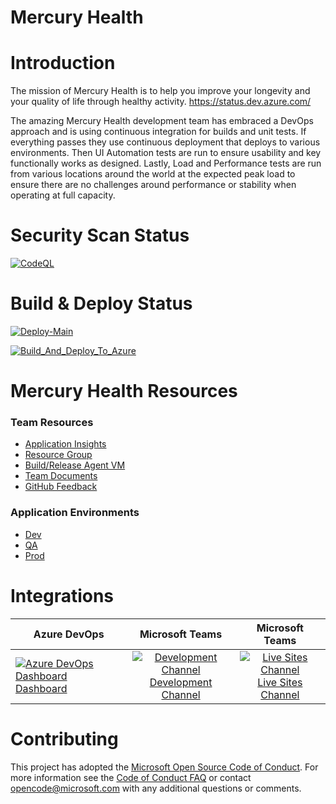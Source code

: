 # Mercury Health

# Introduction
The mission of Mercury Health is to help you improve your longevity and your quality of life through healthy activity.
https://status.dev.azure.com/

The amazing Mercury Health development team has embraced a DevOps approach and is using continuous integration for builds and unit tests. If everything passes they use continuous deployment that deploys to various environments.  Then UI Automation tests are run to ensure usability and key functionally works as designed.  Lastly, Load and Performance tests are run from various locations around the world at the expected peak load to ensure there are no challenges around performance or stability when operating at full capacity.

# Security Scan Status
[![CodeQL](https://github.com/RPagels/MercuryHealth/actions/workflows/codeql-analysis.yml/badge.svg?branch=master)](https://github.com/RPagels/MercuryHealth/actions/workflows/codeql-analysis.yml)

# Build & Deploy Status
[![Deploy-Main](https://github.com/RPagels/MercuryHealth/actions/workflows/deploy-main.yml/badge.svg?branch=master)](https://github.com/RPagels/MercuryHealth/actions/workflows/deploy-main.yml)

[![Build_And_Deploy_To_Azure](https://github.com/RPagels/MercuryHealth/actions/workflows/Build_And_Deploy_To_Azure.yml/badge.svg?branch=master)](https://github.com/RPagels/MercuryHealth/actions/workflows/Build_And_Deploy_To_Azure.yml)

# Mercury Health Resources
### Team Resources
- [Application Insights](https://ms.portal.azure.com/#resource/subscriptions/bea2d0e6-421f-479b-a093-27856d73ed90/resourceGroups/DevOpsDemo/providers/microsoft.insights/components/MercuryHealthDemo/overview)
- [Resource Group](https://ms.portal.azure.com/#resource/subscriptions/bea2d0e6-421f-479b-a093-27856d73ed90/resourceGroups/DevOpsDemo/overview)
- [Build/Release Agent VM](https://ms.portal.azure.com/#resource/subscriptions/bea2d0e6-421f-479b-a093-27856d73ed90/resourceGroups/DevOpsDemo/providers/Microsoft.Compute/virtualMachines/DaBuDemoVM01/overview)
- [Team Documents](https://microsoft.sharepoint.com/teams/DabuVSTS/Shared%20Documents/Forms/AllItems.aspx?RootFolder=/teams/DabuVSTS/Shared%20Documents/Hello%20World%20VSTS%20Feed&FolderCTID=0x012000AA04A55B7E6A0F42982B2AAA3E77516F)
- [GitHub Feedback](https://github.com/github/feedback)

### Application Environments
- [Dev](https://app-fq3ruuhxgjony.azurewebsites.net/)
- [QA](https://app-4av6wwkty4xb6.azurewebsites.net/)
- [Prod](TBD)

# Integrations 

| Azure DevOps | Microsoft Teams| Microsoft Teams|
| ------------- |:-------------:|:-------------:|
| [![Azure DevOps Dashboard](https://github.com/DemoOrgGHECDaveBurnisonMS/PartsUnlimitedGitHub/blob/main/PartsUnlimited-aspnet45/src/PartsUnlimitedWebsite/Images/azure_devops_dashboard_icon.png)<br/>Dashboard](https://dev.azure.com/daveburnisonms/PartsUnlimitedGitHub/_dashboards/dashboard/87f6046f-c8c2-489a-92e3-ddd6b6c77b4a) | [![Development Channel](https://github.com/DemoOrgGHECDaveBurnisonMS/PartsUnlimitedGitHub/blob/main/PartsUnlimited-aspnet45/src/PartsUnlimitedWebsite/Images/microsoft_teams_icon.png)<br/>Development Channel](https://teams.microsoft.com/l/channel/19%3acd0a49906ee845b59a897487856d64cb%40thread.skype/Development?groupId=971733b3-de09-48f1-857d-001b1e77f2ae&tenantId=72f988bf-86f1-41af-91ab-2d7cd011db47)  | [![Live Sites Channel](https://github.com/DemoOrgGHECDaveBurnisonMS/PartsUnlimitedGitHub/blob/main/PartsUnlimited-aspnet45/src/PartsUnlimitedWebsite/Images/microsoft_teams_icon.png)<br/>Live Sites Channel](https://teams.microsoft.com/l/channel/19%3a1f82b444f78745d7b0424cce642d7677%40thread.skype/Live%2520Sites?groupId=971733b3-de09-48f1-857d-001b1e77f2ae&tenantId=72f988bf-86f1-41af-91ab-2d7cd011db47) |

# Contributing
This project has adopted the [Microsoft Open Source Code of Conduct](https://opensource.microsoft.com/codeofconduct/). For more information see the [Code of Conduct FAQ](https://opensource.microsoft.com/codeofconduct/faq/) or contact [opencode@microsoft.com](mailto:opencode@microsoft.com) with any additional questions or comments.

